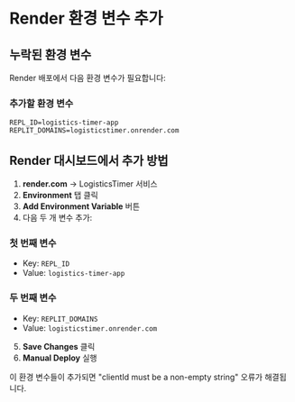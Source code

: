 # Render 환경 변수 추가

## 누락된 환경 변수
Render 배포에서 다음 환경 변수가 필요합니다:

### 추가할 환경 변수
```
REPL_ID=logistics-timer-app
REPLIT_DOMAINS=logisticstimer.onrender.com
```

## Render 대시보드에서 추가 방법

1. **render.com** → LogisticsTimer 서비스
2. **Environment** 탭 클릭
3. **Add Environment Variable** 버튼
4. 다음 두 개 변수 추가:

### 첫 번째 변수
- Key: `REPL_ID`
- Value: `logistics-timer-app`

### 두 번째 변수
- Key: `REPLIT_DOMAINS`
- Value: `logisticstimer.onrender.com`

5. **Save Changes** 클릭
6. **Manual Deploy** 실행

이 환경 변수들이 추가되면 "clientId must be a non-empty string" 오류가 해결됩니다.